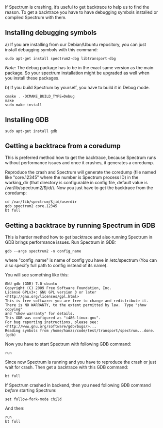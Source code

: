 If Spectrum is crashing, it’s useful to get backtrace to help us to find the reason. To get a backtrace you have to have debugging symbols installed or compiled Spectrum with them.

## Installing debugging symbols

a) If you are installing from our Debian/Ubuntu repository, you can just install debugging symbols with this command:

	sudo apt-get install spectrum2-dbg libtransport-dbg

*Note:* The debug package has to be in the exact same version as the main package. So your spectrum installation might be upgraded as well when you install these packages.

b) If you build Spectrum by yourself, you have to build it in Debug mode.

	cmake . -DCMAKE_BUILD_TYPE=Debug
	make
	sudo make install

## Installing GDB

	sudo apt-get install gdb

## Getting a backtrace from a coredump

This is preferred method how to get the backtrace, because Spectrum runs without performance issues and once it crashes, it generates a coredump. 

Reproduce the crash and Spectrum will generate the coredump (file named like "core.12345" where the number is Spectrum process ID) in the working_dir (that directory is configurable in config file, default value is /var/lib/spectrum2/$jid/). Now you just have to get the backtrace from the coredump:

	cd /var/lib/spectrum/$jid/userdir
	gdb spectrum2 core.12345
	bt full

## Getting a backtrace by running Spectrum in GDB

This is harder method how to get backtrace and also running Spectrum in GDB brings performance issues. Run Spectrum in GDB:

	gdb --args spectrum2 -n config_name


where "config_name" is name of config you have in /etc/spectrum (You can also specify full path to config instead of its name).

You will see something like this:

	GNU gdb (GDB) 7.0-ubuntu
	Copyright (C) 2009 Free Software Foundation, Inc.
	License GPLv3+: GNU GPL version 3 or later <http://gnu.org/licenses/gpl.html>
	This is free software: you are free to change and redistribute it.
	There is NO WARRANTY, to the extent permitted by law.  Type "show copying"
	and "show warranty" for details.
	This GDB was configured as "i486-linux-gnu".
	For bug reporting instructions, please see:
	<http://www.gnu.org/software/gdb/bugs/>...
	Reading symbols from /home/hanzz/code/test/transport/spectrum...done.
	(gdb)

Now you have to start Spectrum with following GDB command:

	run

Since now Spectrum is running and you have to reproduce the crash or just wait for crash. Then get a backtrace with this GDB command:

	bt full

If Spectrum crashed in backend, then you need following GDB command *before* starting Spectrum:
	
	set follow-fork-mode child

And then:

	run
	bt full
	
